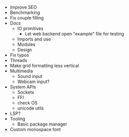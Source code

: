 - Improve SEO
- Benchmarking
- Fix couple filling
- Docs
  - IO primitives
    - Let web backend open "example" file for testing
  - Imports and use
  - Modules
  - Design
- Fix typos
- Threads
- Make grid formatting less vertical
- Multimedia
  - Sound input
  - Webcam input?
- System APIs
  - Sockets
  - FFI
  - check OS
  - unicode utils
- LSP?
- Tooling
  - Basic package manager
- Custom monospace font
